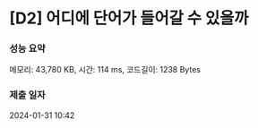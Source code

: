 # [D2] 어디에 단어가 들어갈 수 있을까

### 성능 요약

메모리: 43,780 KB, 시간: 114 ms, 코드길이: 1238 Bytes

### 제출 일자

2024-01-31 10:42
